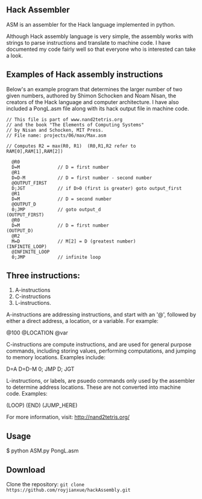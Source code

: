 ## Hack Assembler
ASM is an assembler for the Hack language implemented in python.

Although Hack assembly language is very simple, the assembly works with strings to parse instructions and translate to machine code. I have documented my code fairly well so that everyone who is interested can take a look.

## Examples of Hack assembly instructions
Below's an example program that determines the larger number of two given numbers, authored by Shimon Schocken and Noam Nisan, the creators of the Hack language and computer architecture. I have also included a PongL.asm file along with its hack output file in machine code.
```
// This file is part of www.nand2tetris.org
// and the book "The Elements of Computing Systems"
// by Nisan and Schocken, MIT Press.
// File name: projects/06/max/Max.asm

// Computes R2 = max(R0, R1)  (R0,R1,R2 refer to  RAM[0],RAM[1],RAM[2])

  @R0
  D=M              // D = first number
  @R1
  D=D-M            // D = first number - second number
  @OUTPUT_FIRST
  D;JGT            // if D>0 (first is greater) goto output_first
  @R1
  D=M              // D = second number
  @OUTPUT_D
  0;JMP            // goto output_d
(OUTPUT_FIRST)
  @R0             
  D=M              // D = first number
(OUTPUT_D)
  @R2
  M=D              // M[2] = D (greatest number)
(INFINITE_LOOP)
  @INFINITE_LOOP
  0;JMP            // infinite loop

```
## Three instructions:
1. A-instructions
2. C-instructions
3. L-instructions.

A-instructions are addressing instructions, and start with an '@', followed by either a direct address, a location, or a variable. For example:

@100
@LOCATION
@var

C-instructions are compute instructions, and are used for general purpose commands, including storing values, performing computations, and jumping to memory locations. Examples include:

D=A
D=D-M
0; JMP
D; JGT

L-instructions, or labels, are psuedo commands only used by the assembler to determine address locations. These are not converted into machine code. Examples:

(LOOP)
(END)
(JUMP_HERE)

For more information, visit: http://nand2tetris.org/

## Usage
$ python ASM.py PongL.asm

## Download
Clone the repository: `git clone https://github.com/royjianxue/hackAssembly.git`
